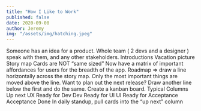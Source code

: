 ```yaml
---
title: "How I Like to Work"
published: false
date: 2020-09-08
author: Jeremy
img: "/assets/img/hatching.jpeg"
---
```

Someone has an idea for a product. 
Whole team ( 2 devs and a designer ) speak with them, and any other stakeholders. 
    Introductions
    Vacation picture  
Story map
    Cards are NOT “same sized”
    Now have a matrix of important affordances for users for the breadth of the app.
Roadmap => draw a line horizontally across the story map.  Only the most important things are moved above the line. 
    Want to plan out the next release? Draw another line below the first and do the same. 
Create a kanban board. 
    Typical Columns
        Up next
        UX
        Ready for Dev
        Dev
        Ready for UI
        UI
        Ready for Acceptance
        Acceptance
        Done
    In daily standup, pull cards into the “up next” column
